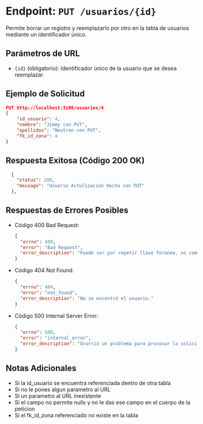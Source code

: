 # Endpoint: `PUT /usuarios/{id}`

Permite borrar un registro y reemplazarlo por otro en la tabla de usuarios mediante un identificador único.

## Parámetros de URL
- `{id}` (obligatorio): Identificador único de la usuario que se desea reemplazar.

## Ejemplo de Solicitud
```json
PUT http://localhost:3100/usuarios/4
{
    "id_usuario": 4,
    "nombre": "Jimmy con PUT",
    "apellidos": "Neutron con PUT",
    "fk_id_zona": 4
}
```

## Respuesta Exitosa (Código 200 OK)
```json
  {
    "status": 200,
    "message": "Usuario Actulizacion hecha con PUT"
  },
```

## Respuestas de Errores Posibles

- Código 400 Bad Request:

  ```json
  {
    "errno": 400,
    "error": "Bad Request",
    "error_description": "Puede ser por repetir llave foranea, no completar los requisitos que se piden o ponerle un ID a la peticion."
  }
  ```

- Código 404 Not Found:

  ```json
  {
    "errno": 404,
    "error": "not_found",
    "error_description": "No se encontró el usuario."
  }
  ```

- Código 500 Internal Server Error:
  ```json
  {
    "errno": 500,
    "error": "internal_error",
    "error_description": "Ocurrió un problema para procesar la solicitud"
  }
  ``` 

## Notas Adicionales

- Si la id_usuario se encuentra referenciada dentro de otra tabla
- Si no le pones algun parametro al URL
- Si un parametro al URL inexistente
- Si el campo no permite nulls y no le das ese campo en el cuerpo de la peticion
- Si el fk_id_zona referenciado no existe en la tabla